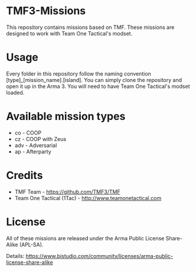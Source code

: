 # TMF3-Missions

This repository contains missions based on TMF. These missions are designed to work with Team One Tactical's modset.

# Usage

Every folder in this repository follow the naming convention [type]_[mission_name].[island]. You can simply clone the repository and open it up in the Arma 3. You will need to have Team One Tactical's modset loaded. 

# Available mission types
- co - COOP
- cz - COOP with Zeus
- adv - Adversarial
- ap - Afterparty

# Credits
- TMF Team - https://github.com/TMF3/TMF
- Team One Tactical (1Tac) - http://www.teamonetactical.com

# License
All of these missions are released under the Arma Public License Share-Alike (APL-SA).

Details: https://www.bistudio.com/community/licenses/arma-public-license-share-alike

